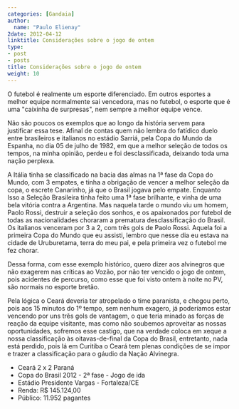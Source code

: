 ```yaml
---
categories: [Gandaia]
author:
  name: "Paulo Elienay"
2date: 2012-04-12
linktitle: Considerações sobre o jogo de ontem
type:
- post
- posts
title: Considerações sobre o jogo de ontem
weight: 10
---
```

O futebol é realmente um esporte diferenciado. Em outros esportes a melhor equipe normalmente sai vencedora, mas no futebol, o esporte que é uma "caixinha de surpresas", nem sempre a melhor equipe vence. 

Não são poucos os exemplos que ao longo da história servem para justificar essa tese. Afinal de contas quem não lembra do fatídico duelo entre brasileiros e italianos no estádio Sarriá, pela Copa do Mundo da Espanha, no dia 05 de julho de 1982, em que a melhor seleção de todos os tempos, na minha opinião, perdeu e foi desclassificada, deixando toda uma nação perplexa.

A Itália tinha se classificado na bacia das almas na 1ª fase da Copa do Mundo, com 3 empates, e tinha a obrigação de vencer a melhor seleção da copa, o escrete Canarinho, já que o Brasil jogava pelo empate. Enquanto Isso a Seleção Brasileira tinha feito uma 1ª fase brilhante, e vinha de uma bela vitória contra a Argentina. Mas naquela tarde o mundo viu um homem, Paolo Rossi, destruir a seleção dos sonhos, e os apaixonados por futebol de todas as nacionalidades choraram a prematura desclassificação do Brasil. Os italianos venceram por 3 a 2, com três gols de Paolo Rossi. Aquela foi a primeira Copa do Mundo que eu assisti, lembro que nesse dia eu estava na cidade de Uruburetama, terra do meu pai, e pela primeira vez o futebol me fez chorar.

Dessa forma, com esse exemplo histórico, quero dizer aos alvinegros que não exagerem nas críticas ao Vozão, por não ter vencido o jogo de ontem, pois acidentes de percurso, como esse que foi visto ontem à noite no PV, são normais no esporte bretão.

Pela lógica o Ceará deveria ter atropelado o time paranista, e chegou perto, pois aos 15 minutos do 1º tempo, sem nenhum exagero, já poderíamos estar vencendo por uns três gols de vantagem, o que teria minado as forças de reação da equipe visitante, mas como não soubemos aproveitar as nossas oportunidades, sofremos esse castigo, que na verdade coloca em xeque a nossa classificação às oitavas-de-final da Copa do Brasil, entretanto, nada está perdido, pois lá em Curitiba o Ceará tem plenas condições de se impor e trazer a classificação para o gáudio da Nação Alvinegra.

- Ceará 2 x 2 Paraná
- Copa do Brasil 2012 - 2ª fase - Jogo de ida
- Estádio Presidente Vargas - Fortaleza/CE
- Renda: R$ 145.124,00 
- Público: 11.952 pagantes
 
